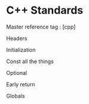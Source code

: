 # C++ Standards

Master reference tag : [cpp]

Headers

Initialization

Const all the things

Optional

Early return

Globals